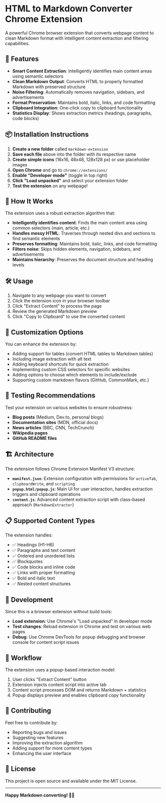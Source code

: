 # HTML to Markdown Converter Chrome Extension

A powerful Chrome browser extension that converts webpage content to clean Markdown format with intelligent content extraction and filtering capabilities.

## 🚀 Features

- **Smart Content Extraction**: Intelligently identifies main content areas using semantic selectors
- **Clean Markdown Output**: Converts HTML to properly formatted Markdown with preserved structure
- **Noise Filtering**: Automatically removes navigation, sidebars, and advertisements
- **Format Preservation**: Maintains bold, italic, links, and code formatting
- **Clipboard Integration**: One-click copy to clipboard functionality
- **Statistics Display**: Shows extraction metrics (headings, paragraphs, code blocks)

## 📦 Installation Instructions

1. **Create a new folder** called `markdown-extension`
2. **Save each file** above into the folder with its respective name
3. **Create simple icons** (16x16, 48x48, 128x128 px) or use placeholder images
4. **Open Chrome** and go to `chrome://extensions/`
5. **Enable "Developer mode"** (toggle in top right)
6. **Click "Load unpacked"** and select your extension folder
7. **Test the extension** on any webpage!

## 🎯 How It Works

The extension uses a robust extraction algorithm that:

- **Intelligently identifies content**: Finds the main content area using common selectors (main, article, etc.)
- **Handles messy HTML**: Traverses through nested divs and sections to find semantic elements
- **Preserves formatting**: Maintains bold, italic, links, and code formatting
- **Filters noise**: Skips hidden elements, navigation, sidebars, and advertisements
- **Maintains hierarchy**: Preserves the document structure and heading levels

## 🛠️ Usage

1. Navigate to any webpage you want to convert
2. Click the extension icon in your browser toolbar
3. Click "Extract Content" to process the page
4. Review the generated Markdown preview
5. Click "Copy to Clipboard" to use the converted content

## 🎨 Customization Options

You can enhance the extension by:

- Adding support for tables (convert HTML tables to Markdown tables)
- Including image extraction with alt text
- Adding keyboard shortcuts for quick extraction
- Implementing custom CSS selectors for specific websites
- Adding options to choose which elements to include/exclude
- Supporting custom markdown flavors (GitHub, CommonMark, etc.)

## 🧪 Testing Recommendations

Test your extension on various websites to ensure robustness:

- **Blog posts** (Medium, Dev.to, personal blogs)
- **Documentation sites** (MDN, official docs)
- **News articles** (BBC, CNN, TechCrunch)
- **Wikipedia pages**
- **GitHub README files**

## 🏗️ Architecture

The extension follows Chrome Extension Manifest V3 structure:

- **`manifest.json`**: Extension configuration with permissions for `activeTab`, `clipboardWrite`, and `scripting`
- **`popup.html/popup.js`**: Main UI for user interaction, handles extraction triggers and clipboard operations
- **`content.js`**: Advanced content extraction script with class-based approach (`MarkdownExtractor`)

## 📋 Supported Content Types

The extension handles:

- ✅ Headings (H1-H6)
- ✅ Paragraphs and text content
- ✅ Ordered and unordered lists
- ✅ Blockquotes
- ✅ Code blocks and inline code
- ✅ Links with proper formatting
- ✅ Bold and italic text
- ✅ Nested content structures

## 🔧 Development

Since this is a browser extension without build tools:

- **Load extension**: Use Chrome's "Load unpacked" in developer mode
- **Test changes**: Reload extension in Chrome and test on various web pages
- **Debug**: Use Chrome DevTools for popup debugging and browser console for content script issues

## 📝 Workflow

The extension uses a popup-based interaction model:

1. User clicks "Extract Content" button
2. Extension injects content script into active tab
3. Content script processes DOM and returns Markdown + statistics
4. Popup displays preview and enables clipboard copy functionality

## 🤝 Contributing

Feel free to contribute by:

- Reporting bugs and issues
- Suggesting new features
- Improving the extraction algorithm
- Adding support for more content types
- Enhancing the user interface

## 📄 License

This project is open source and available under the MIT License.

---

**Happy Markdown converting! 📝✨**
